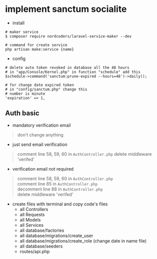 # implement sanctum socialite  

- install  
```shell
# maker service
$ composer require nordcoders/laravel-service-maker --dev  

# command for create service
php artisan make:service {name}
```  

- config  
```shell
# delete auto token revoked in database all the 48 hours
# in "app/Console/Kernel.php" in function "schedule" add this
$schedule->command('sanctum:prune-expired --hours=48')->daily();

# for change date expired token
# in "config/sanctum.php" change this
# number is minute  
'expiration' => 1,
```

## Auth basic  

- mandatory verification email  
> don't change anything  
- just send email verification  
> comment line 58, 59, 60 in `AuthController.php`
> delete middleware 'verifed'   
- verification email not required  
> comment line 58, 59, 60 in `AuthController.php`  
> comment line 85 in `AuthController.php`  
> decomment line 88 in `AuthController.php`  
> delete middleware 'verifed'   

- create files with terminal and copy code's files  
    - all Controllers
    - all Requests
    - all Models
    - all Services
    - all database/factories
    - all database/migrations/create_user
    - all database/migrations/create_role (change date in name file)
    - all database/seeders
    - routes/api.php